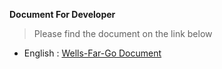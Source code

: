 **Document For Developer** 
> Please find the document on the link below    
  - English : [Wells-Far-Go Document](https://bit.ly/wells-far-Go)